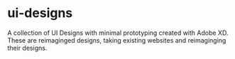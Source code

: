 # ui-designs
A collection of UI Designs with minimal prototyping created with Adobe XD. These are reimaginged designs, taking existing websites and reimaginging their designs.
